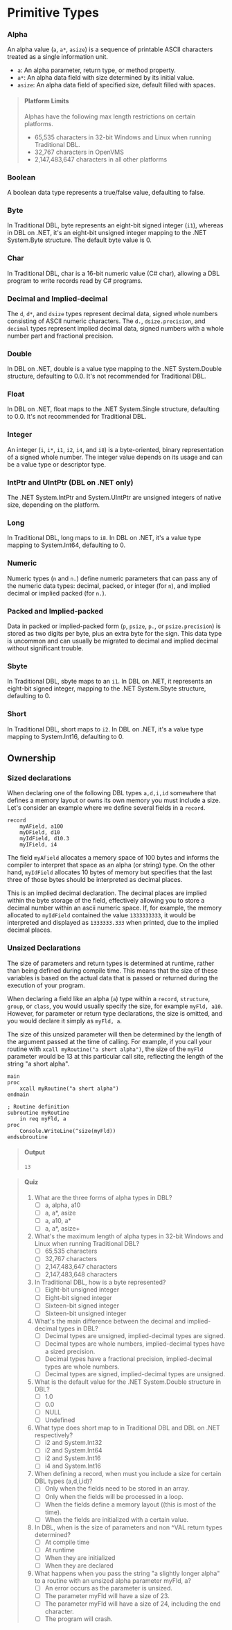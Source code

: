 # Primitive  Types

### Alpha

An alpha value (`a`, `a*`, `asize`) is a sequence of printable ASCII characters treated as a single information unit. 

- `a`: An alpha parameter, return type, or method property.
- `a*`: An alpha data field with size determined by its initial value.
- `asize`: An alpha data field of specified size, default filled with spaces.

> #### Platform Limits
> Alphas have the following max length restrictions on certain platforms. 
> - 65,535 characters in 32-bit Windows and Linux when running Traditional DBL.
> - 32,767 characters in OpenVMS
> - 2,147,483,647 characters in all other platforms

### Boolean

A boolean data type represents a true/false value, defaulting to false.

### Byte

In Traditional DBL, byte represents an eight-bit signed integer (`i1`), whereas in DBL on .NET, it's an eight-bit unsigned integer mapping to the .NET System.Byte structure. The default byte value is 0.

### Char

In Traditional DBL, char is a 16-bit numeric value (C# char), allowing a DBL program to write records read by C# programs.

### Decimal and Implied-decimal

The `d`, `d*`, and `dsize` types represent decimal data, signed whole numbers consisting of ASCII numeric characters. The `d.`, `dsize.precision`, and `decimal` types represent implied decimal data, signed numbers with a whole number part and fractional precision.

### Double

In DBL on .NET, double is a value type mapping to the .NET System.Double structure, defaulting to 0.0. It's not recommended for Traditional DBL.

### Float

In DBL on .NET, float maps to the .NET System.Single structure, defaulting to 0.0. It's not recommended for Traditional DBL.

### Integer

An integer (`i`, `i*`, `i1`, `i2`, `i4`, and `i8`) is a byte-oriented, binary representation of a signed whole number. The integer value depends on its usage and can be a value type or descriptor type. 

### IntPtr and UIntPtr (DBL on .NET only)

The .NET System.IntPtr and System.UIntPtr are unsigned integers of native size, depending on the platform.

### Long

In Traditional DBL, long maps to `i8`. In DBL on .NET, it's a value type mapping to System.Int64, defaulting to 0.

### Numeric

Numeric types (`n` and `n.`) define numeric parameters that can pass any of the numeric data types: decimal, packed, or integer (for `n`), and implied decimal or implied packed (for `n.`).

### Packed and Implied-packed

Data in packed or implied-packed form (`p`, `psize`, `p.`, or `psize.precision`) is stored as two digits per byte, plus an extra byte for the sign. This data type is uncommon and can usually be migrated to decimal and implied decimal without significant trouble.

### Sbyte

In Traditional DBL, sbyte maps to an `i1`. In DBL on .NET, it represents an eight-bit signed integer, mapping to the .NET System.Sbyte structure, defaulting to 0.

### Short

In Traditional DBL, short maps to `i2`. In DBL on .NET, it's a value type mapping to System.Int16, defaulting to 0.

## Ownership
### Sized declarations
When declaring one of the following DBL types `a,d,i,id` somewhere that defines a memory layout or owns its own memory you must include a size. Let's consider an example where we define several fields in a `record`.

```dbl,ignore,does_not_compile
record
    myAField, a100
    myDField, d10
    myIdField, d10.3
    myIField, i4
```

The field `myAField` allocates a memory space of 100 bytes and informs the compiler to interpret that space as an alpha (or string) type. On the other hand, `myIdField` allocates 10 bytes of memory but specifies that the last three of those bytes should be interpreted as decimal places.

This is an implied decimal declaration. The decimal places are implied within the byte storage of the field, effectively allowing you to store a decimal number within an ascii numeric space. If, for example, the memory allocated to `myIdField` contained the value `1333333333`, it would be interpreted and displayed as `1333333.333` when printed, due to the implied decimal places.

### Unsized Declarations

The size of parameters and return types is determined at runtime, rather than being defined during compile time. This means that the size of these variables is based on the actual data that is passed or returned during the execution of your program. 

When declaring a field like an alpha (`a`) type within a `record`, `structure`, `group`, or `class`, you would usually specify the size, for example `myFld, a10`. However, for parameter or return type declarations, the size is omitted, and you would declare it simply as `myFld, a`.

The size of this unsized parameter will then be determined by the length of the argument passed at the time of calling. For example, if you call your routine with `xcall myRoutine("a short alpha")`, the size of the `myFld` parameter would be 13 at this particular call site, reflecting the length of the string "a short alpha".

```dbl
main
proc
    xcall myRoutine("a short alpha")
endmain

; Routine definition
subroutine myRoutine
    in req myFld, a
proc
    Console.WriteLine(^size(myFld))
endsubroutine

```
> #### Output
> ```
> 13
> ```


> #### Quiz
> 1. What are the three forms of alpha types in DBL?
>    - [ ] a, alpha, a10
>    - [ ] a, a*, asize
>    - [ ] a, a10, a*
>    - [ ] a, a*, asize+
>    
> 2. What's the maximum length of alpha types in 32-bit Windows and Linux when running Traditional DBL?
>    - [ ] 65,535 characters
>    - [ ] 32,767 characters
>    - [ ] 2,147,483,647 characters
>    - [ ] 2,147,483,648 characters
>    
> 3. In Traditional DBL, how is a byte represented?
>    - [ ] Eight-bit unsigned integer
>    - [ ] Eight-bit signed integer
>    - [ ] Sixteen-bit signed integer
>    - [ ] Sixteen-bit unsigned integer
>    
> 4. What's the main difference between the decimal and implied-decimal types in DBL?
>    - [ ] Decimal types are unsigned, implied-decimal types are signed.
>    - [ ] Decimal types are whole numbers, implied-decimal types have a sized precision.
>    - [ ] Decimal types have a fractional precision, implied-decimal types are whole numbers.
>    - [ ] Decimal types are signed, implied-decimal types are unsigned.
>    
> 5. What is the default value for the .NET System.Double structure in DBL?
>    - [ ] 1.0
>    - [ ] 0.0
>    - [ ] NULL
>    - [ ] Undefined
>    
> 6. What type does short map to in Traditional DBL and DBL on .NET respectively?
>    - [ ] i2 and System.Int32
>    - [ ] i2 and System.Int64
>    - [ ] i2 and System.Int16
>    - [ ] i4 and System.Int16
>    
> 7. When defining a record, when must you include a size for certain DBL types (a,d,i,id)?
>    - [ ] Only when the fields need to be stored in an array.
>    - [ ] Only when the fields will be processed in a loop.
>    - [ ] When the fields define a memory layout ((this is most of the time).
>    - [ ] When the fields are initialized with a certain value.
>    
> 8. In DBL, when is the size of parameters and non ^VAL return types determined?
>    - [ ] At compile time
>    - [ ] At runtime
>    - [ ] When they are initialized
>    - [ ] When they are declared
>    
> 9. What happens when you pass the string "a slightly longer alpha" to a routine with an unsized alpha parameter myFld, a?
>    - [ ] An error occurs as the parameter is unsized.
>    - [ ] The parameter myFld will have a size of 23.
>    - [ ] The parameter myFld will have a size of 24, including the end character.
>    - [ ] The program will crash.
